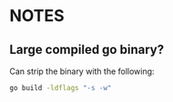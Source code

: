 # NOTES

## Large compiled go binary?

Can strip the binary with the following:

```bash
go build -ldflags "-s -w"
```
